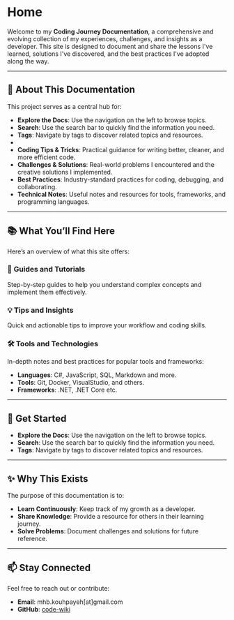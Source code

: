# Home

Welcome to my **Coding Journey Documentation**, a comprehensive and evolving collection of my experiences, challenges, and insights as a developer. This site is designed to document and share the lessons I've learned, solutions I've discovered, and the best practices I've adopted along the way.

---

## 🌟 **About This Documentation**

This project serves as a central hub for:  
- **Explore the Docs**: Use the navigation on the left to browse topics.  
- **Search**: Use the search bar to quickly find the information you need.  
- **Tags**: Navigate by tags to discover related topics and resources.
- 
- **Coding Tips & Tricks**: Practical guidance for writing better, cleaner, and more efficient code.
- **Challenges & Solutions**: Real-world problems I encountered and the creative solutions I implemented.
- **Best Practices**: Industry-standard practices for coding, debugging, and collaborating.
- **Technical Notes**: Useful notes and resources for tools, frameworks, and programming languages.

---

## 📚 **What You’ll Find Here**

Here’s an overview of what this site offers:

### 📖 **Guides and Tutorials**
Step-by-step guides to help you understand complex concepts and implement them effectively.

### 💡 **Tips and Insights**
Quick and actionable tips to improve your workflow and coding skills.

### 🛠️ **Tools and Technologies**
In-depth notes and best practices for popular tools and frameworks:  
- **Languages**: C#, JavaScript, SQL, Markdown and more.
- **Tools**: Git, Docker, VisualStudio, and others.
- **Frameworks**: .NET, .NET Core etc.

---

## 🚀 **Get Started**

- **Explore the Docs**: Use the navigation on the left to browse topics.  
- **Search**: Use the search bar to quickly find the information you need.  
- **Tags**: Navigate by tags to discover related topics and resources.  


---

## ✨ **Why This Exists**

The purpose of this documentation is to:  
- **Learn Continuously**: Keep track of my growth as a developer.
- **Share Knowledge**: Provide a resource for others in their learning journey.
- **Solve Problems**: Document challenges and solutions for future reference.

---

## 📫 **Stay Connected**

Feel free to reach out or contribute:  
- **Email**: mhb.kouhpayeh[at]gmail.com
- **GitHub**: [code-wiki](https://github.com/mkouhpayeh/code-wiki)
  
